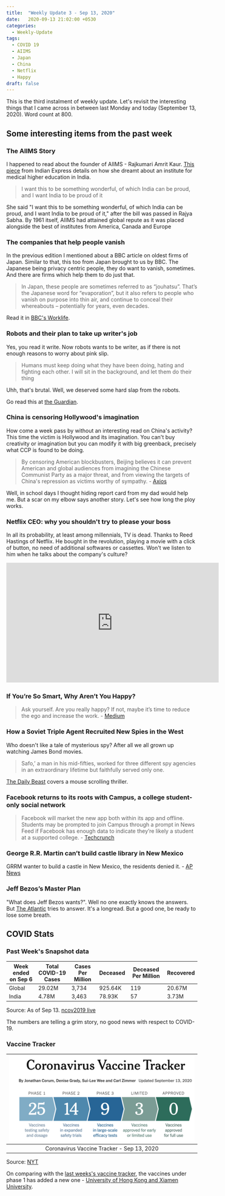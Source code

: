 ```yaml
---
title:  "Weekly Update 3 - Sep 13, 2020"
date:   2020-09-13 21:02:00 +0530
categories:
  - Weekly-Update
tags:
  - COVID 19
  - AIIMS
  - Japan
  - China
  - Netflix
  - Happy
draft: false
---
```


This is the third instalment of weekly update. Let's revisit the interesting things that I came across in between last Monday and today (September 13, 2020). Word count at 800.


## Some interesting items from the past week

### The AIIMS Story

I happened to read about the founder of AIIMS - Rajkumari Amrit Kaur. [This piece](https://indianexpress.com/article/research/rajkumari-amrit-kaur-the-princess-who-built-aiims-6570937/) from Indian Express details on how she dreamt about an institute for medical higher education in India.
  > I want this to be something wonderful, of which India can be proud, and I want India to be proud of it

She said "I want this to be something wonderful, of which India can be proud, and I want India to be proud of it," after the bill was passed in Rajya Sabha. By 1961 itself, AIIMS had attained global repute as it was placed alongside the best of institutes from America, Canada and Europe


### The companies that help people vanish

In the previous edition I mentioned about a BBC article on oldest firms of Japan. Similar to that, this too from Japan brought to us by BBC.
The Japanese being privacy centric people, they do want to vanish, sometimes. And there are firms which help them to do just that.

> In Japan, these people are sometimes referred to as “jouhatsu”. That’s the Japanese word for “evaporation”, but it also refers to people who vanish on purpose into thin air, and continue to conceal their whereabouts – potentially for years, even decades.

Read it in [BBC's Worklife](https://www.bbc.com/worklife/article/20200903-the-companies-that-help-people-vanish).


### Robots and their plan to take up writer's job

Yes, you read it write. Now robots wants to be writer, as if there is not enough reasons to worry about pink slip.

> Humans must keep doing what they have been doing, hating and fighting each other. I will sit in the background, and let them do their thing

Uhh, that's brutal. Well, we deserved some hard slap from the robots.

Go read this at [the Guardian](https://www.theguardian.com/commentisfree/2020/sep/08/robot-wrote-this-article-gpt-3#).


### China is censoring Hollywood's imagination

How come a week pass by without an interesting read on China's activity? This time the victim is Hollywood and its imagination. You can't buy creativity or imagination but you can modify it with big greenback, precisely what CCP is found to be doing.

> By censoring American blockbusters, Beijing believes it can prevent American and global audiences from imagining the Chinese Communist Party as a major threat, and from viewing the targets of China's repression as victims worthy of sympathy. - [Axios](https://www.axios.com/china-censor-hollywood-films-14d77229-b853-4e7a-8635-71191393615d.html?utm_source=newsletter&utm_medium=email&utm_campaign=newsletter_axioschina&stream=china)

Well, in school days I thought hiding report card from my dad would help me. But a scar on my elbow says another story. Let's see how long the ploy works.


### Netflix CEO: why you shouldn't try to please your boss

In all its probability, at least among millennials, TV is dead. Thanks to Reed Hastings of Netflix. He bought in the revolution, playing a movie with a click of button, no need of additional softwares or cassettes. Won't we listen to him when he talks about the company's culture?


<iframe width="560" height="315" src="https://www.youtube.com/embed/J81SmQIokhY" frameborder="0" allow="accelerometer; autoplay; encrypted-media; gyroscope; picture-in-picture" allowfullscreen></iframe>



### If You’re So Smart, Why Aren’t You Happy?

> Ask yourself. Are you really happy? If not, maybe it’s time to reduce the ego and increase the work. -
[Medium](https://medium.com/publishous/if-youre-so-smart-why-aren-t-you-happy-3605b81765d0)

### How a Soviet Triple Agent Recruited New Spies in the West

Who doesn't like a tale of mysterious spy? After all we all grown up watching James Bond movies.

> Safo,’ a man in his mid-fifties, worked for three different spy agencies in an extraordinary lifetime but faithfully served only one.

[The Daily Beast](https://www.thedailybeast.com/leaked-kgb-manual-reveals-how-soviet-spies-recruited-in-europe?utm_source=newsletter&utm_medium=email&utm_campaign=newsletter_axioscodebook&stream=technology) covers a mouse scrolling thriller.

### Facebook returns to its roots with Campus, a college student-only social network

> Facebook will market the new app both within its app and offline. Students may be prompted to join Campus through a prompt in News Feed if Facebook has enough data to indicate they’re likely a student at a supported college. - [Techcrunch](https://techcrunch.com/2020/09/10/facebook-returns-to-its-roots-with-campus-a-college-student-only-social-network/?guccounter=2)



### George R.R. Martin can’t build castle library in New Mexico
GRRM wanter to build a castle in New Mexico, the residents denied it. - [AP News](https://apnews.com/3dec5e1245e99d170cb7178520ef8cf8?utm_source=piano&utm_medium=email&utm_campaign=morningwire&pnespid=0fVuu.NWCgmN63cBk9M3ewOhzCfda9fY_T7XBDLB)


### Jeff Bezos’s Master Plan

"What does Jeff Bezos wants?". Well no one exactly knows the answers. But [The Atlantic](https://www.theatlantic.com/magazine/archive/2019/11/what-jeff-bezos-wants/598363/) tries to answer. It's a longread. But a good one, be ready to lose some breath.


## COVID Stats


### Past Week's Snapshot data

|Week ended on Sep 6 |Total COVID-19 Cases  | Cases Per Million | Deceased| Deceased Per Million| Recovered |
|--|--| -- | -- | -- | -- |
| Global |  29.02M| 3,734 | 925.64K | 119 | 20.67M |
| India  |  4.78M| 3,463 | 78.93K | 57 | 3.73M |


Source: As of Sep 13. [ncov2019 live](https://ncov2019.live/data)

The numbers are telling a grim story, no good news with respect to COVID-19.


### Vaccine  Tracker



| ![The tracker](https://raw.githubusercontent.com/dheepakg/dheepakg.github.io/main/assets/images/Weekly-update/TrackerSep13.png) |
| :------------------------------------------------------------------------: |
|                          Coronavirus Vaccine Tracker - Sep  13, 2020                                                                      |


Source: [NYT](https://www.nytimes.com/interactive/2020/science/coronavirus-vaccine-tracker.html)

On comparing with the [last weeks's vaccine tracker](https://dheepakg.github.io/weekly-update/2020/09/06/Weekly-Update-2.html#vaccine--tracker), the vaccines under phase 1 has added a new one - [University of Hong Kong and Xiamen University](https://www.nytimes.com/interactive/2020/science/coronavirus-vaccine-tracker.html#hku).
